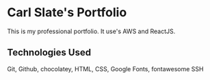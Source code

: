 # Carl Slate's Portfolio

This is my professional portfolio.  It use's AWS and ReactJS.
## Technologies Used

Git, Github, chocolatey, HTML, CSS, Google Fonts, fontawesome 
SSH
